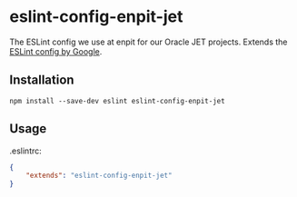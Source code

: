 # eslint-config-enpit-jet
The ESLint config we use at enpit for our Oracle JET projects.
Extends the [ESLint config by Google](https://github.com/google/eslint-config-google).

## Installation

```
npm install --save-dev eslint eslint-config-enpit-jet
```

## Usage

.eslintrc:
``` json
{
    "extends": "eslint-config-enpit-jet"
}
```
